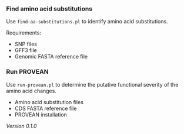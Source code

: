 ### Find amino acid substitutions

Use `find-aa-substitutions.pl` to identify amino acid substitutions.

Requirements:

- SNP files
- GFF3 file
- Genomic FASTA reference file

### Run PROVEAN

Use `run-provean.pl` to determine the putative functional severity of the amino acid changes.

- Amino acid substitution files
- CDS FASTA reference file
- PROVEAN installation

*Version 0.1.0*

